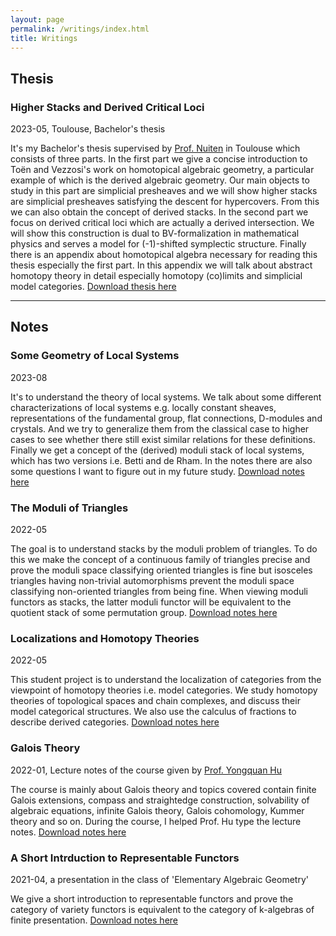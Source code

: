 ```yaml
---
layout: page
permalink: /writings/index.html
title: Writings
---
```

## Thesis
### Higher Stacks and Derived Critical Loci
2023-05, Toulouse, Bachelor's thesis

It's my Bachelor's thesis supervised by [Prof. Nuiten](https://www.math.univ-toulouse.fr/~jnuiten/) in Toulouse which consists of three parts. In the first part we give a concise introduction to Toën and Vezzosi's work on homotopical algebraic geometry, a particular example of which is the derived algebraic geometry. Our main objects to study in this part are simplicial presheaves and we will show higher stacks are simplicial presheaves satisfying the descent for hypercovers. From this we can also obtain the concept of derived stacks. In the second part we focus on derived critical loci which are actually a derived intersection. We will show this construction is dual to BV-formalization in mathematical physics and serves a model for (-1)-shifted symplectic structure. Finally there is an appendix about homotopical algebra necessary for reading this thesis especially the first part. In this appendix we will talk about abstract homotopy theory in detail especially homotopy (co)limits and simplicial model categories. [Download thesis here](https://Yining-math.github.io/file/bachelor's%20thesis.pdf)

****

## Notes

### Some Geometry of Local Systems
2023-08

It's to understand the theory of local systems. We talk about some different characterizations of local systems e.g. locally constant sheaves, representations of the fundamental group, flat connections, D-modules and crystals. And we try to generalize them from the classical case to higher cases to see whether there still exist similar relations for these definitions. Finally we get a concept of the (derived) moduli stack of local systems, which has two versions i.e. Betti and de Rham. In the notes there are also some questions I want to figure out in my future study. [Download notes here](https://Yining-math.github.io/file/2023-08-notes-1.pdf)

### The Moduli of Triangles
2022-05

The goal is to understand stacks by the moduli problem of triangles. To do this we make the concept of a continuous family of triangles precise and prove the moduli space classifying oriented triangles is fine but isosceles triangles having non-trivial automorphisms prevent the moduli space classifying non-oriented triangles from being fine. When viewing moduli functors as stacks, the latter moduli functor will be equivalent to the quotient stack of some permutation group. [Download notes here](https://Yining-math.github.io/file/2022-05-notes-2.pdf)

### Localizations and Homotopy Theories
2022-05

This student project is to understand the localization of categories from the viewpoint of homotopy theories i.e. model categories. We study homotopy theories of topological spaces and chain complexes, and discuss their model categorical structures. We also use the calculus of fractions to describe derived categories. [Download notes here](https://Yining-math.github.io/file/2022-05-notes-1.pdf)
### Galois Theory
2022-01, Lecture notes of the course given by [Prof. Yongquan Hu](http://www.mcm.ac.cn/faculty/huyongquan/201509/t20150909_306981.html)

The course is mainly about Galois theory and topics covered contain finite Galois extensions, compass and straightedge construction, solvability of algebraic equations, infinite Galois theory, Galois cohomology, Kummer theory and so on. During the course, I helped Prof. Hu type the lecture notes. [Download notes here](https://Yining-math.github.io/file/2022-01-notes-1.pdf)

### A Short Intrduction to Representable Functors
2021-04, a presentation in the class of 'Elementary Algebraic Geometry'

We give a short introduction to representable functors and prove the category of variety functors is equivalent to the category of k-algebras of finite presentation. [Download notes here](https://Yining-math.github.io/file/2021-04-notes-1.pdf)
